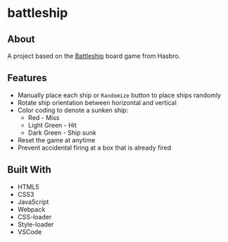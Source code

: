 # battleship

## About
A project based on the [Battleship](https://en.wikipedia.org/wiki/Battleship_(game)) board game from Hasbro.

## Features
- Manually place each ship or ```Randomize``` button to place ships randomly
- Rotate ship orientation between horizontal and vertical
- Color coding to denote a sunken ship:
  - Red - Miss
  - Light Green - Hit
  - Dark Green - Ship sunk
- Reset the game at anytime
- Prevent accidental firing at a box that is already fired

## Built With
- HTML5
- CSS3
- JavaScript
- Webpack
- CSS-loader
- Style-loader
- VSCode
